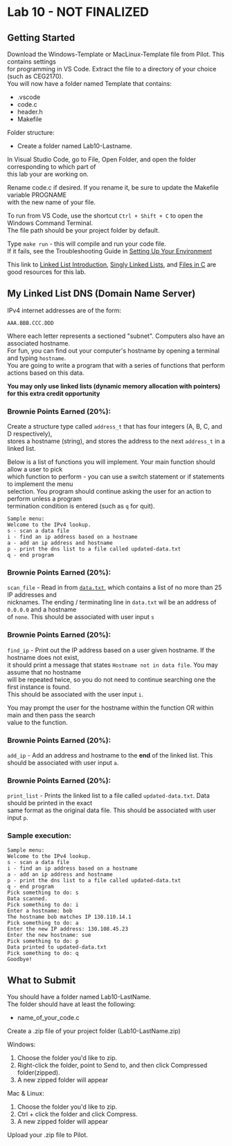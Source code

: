 # Lab 10 - NOT FINALIZED

## Getting Started

Download the Windows-Template or MacLinux-Template file from Pilot.  This contains settings  
for programming in VS Code.  Extract the file to a directory of your choice (such as CEG2170).  
You will now have a folder named Template that contains:
* .vscode
* code.c
* header.h
* Makefile

Folder structure:
* Create a folder named Lab10-Lastname.

In Visual Studio Code, go to File, Open Folder, and open the folder corresponding to which part of  
this lab your are working on.

Rename code.c if desired.  If you rename it, be sure to update the Makefile variable PROGNAME  
with the new name of your file.

To run from VS Code, use the shortcut `Ctrl + Shift + C` to open the Windows Command Terminal.  
The file path should be your project folder by default.

Type `make run` - this will compile and run your code file.  
If it fails, see the Troubleshooting Guide in [Setting Up Your Environment](https://github.com/pattonsgirl/Spring2020-CEG2170)

This link to [Linked List Introduction](https://www.geeksforgeeks.org/linked-list-set-1-introduction/), [Singly Linked Lists](https://www.hackerearth.com/practice/data-structures/linked-list/singly-linked-list/tutorial/), and [Files in C](https://www.geeksforgeeks.org/basics-file-handling-c/) are good resources for this lab.

## My Linked List DNS (Domain Name Server)
IPv4 internet addresses are of the form:
```
AAA.BBB.CCC.DDD
```
Where each letter represents a sectioned "subnet".  Computers also have an associated hostname.  
For fun, you can find out your computer's hostname by opening a terminal and typing `hostname`.  
You are going to write a program that with a series of functions that perform actions based on this data.  

**You may only use linked lists (dynamic memory allocation with pointers) for this extra credit opportunity**

### Brownie Points Earned (20%):
Create a structure type called `address_t` that has four integers (A, B, C, and D respectively),  
stores a hostname (string), and stores the address to the next `address_t` in a linked list. 

Below is a list of functions you will implement.  Your main function should allow a user to pick  
which function to perform - you can use a switch statement or if statements to implement the menu  
selection.  You program should continue asking the user for an action to perform unless a program  
termination condition is entered (such as `q` for quit).
```
Sample menu:
Welcome to the IPv4 lookup.  
s - scan a data file
i - find an ip address based on a hostname
a - add an ip address and hostname
p - print the dns list to a file called updated-data.txt
q - end program
```

### Brownie Points Earned (20%):
`scan_file` - Read in from [`data.txt`](./data.txt), which contains a list of no more than 25 IP addresses and  
nicknames.  The ending / terminating line in `data.txt` wil be an address of `0.0.0.0` and a hostname  
of `none`.  This should be associated with user input `s`

### Brownie Points Earned (20%):
`find_ip` - Print out the IP address based on a user given hostname.  If the hostname does not exist,  
it should print a message that states `Hostname not in data file`.  You may assume that no hostname  
will be repeated twice, so you do not need to continue searching one the first instance is found.  
This should be associated with the user input `i`.

You may prompt the user for the hostname within the function OR within main and then pass the search  
value to the function.

### Brownie Points Earned (20%):
`add_ip` - Add an address and hostname to the **end** of the linked list.  This should be associated with user input `a`.

### Brownie Points Earned (20%):
`print_list` - Prints the linked list to a file called `updated-data.txt`.  Data should be printed in the exact  
same format as the original data file.  This should be associated with user input `p`.

### Sample execution:
```
Sample menu:
Welcome to the IPv4 lookup.  
s - scan a data file
i - find an ip address based on a hostname
a - add an ip address and hostname
p - print the dns list to a file called updated-data.txt
q - end program
Pick something to do: s
Data scanned.
Pick something to do: i
Enter a hostname: bob
The hostname bob matches IP 130.110.14.1
Pick something to do: a
Enter the new IP address: 130.108.45.23
Enter the new hostname: sue
Pick something to do: p
Data printed to updated-data.txt
Pick something to do: q
Goodbye!

```

## What to Submit
You should have a folder named Lab10-LastName.  
The folder should have at least the following:
* name_of_your_code.c  

Create a .zip file of your project folder (Lab10-LastName.zip)

Windows:
1. Choose the folder you'd like to zip.
2. Right-click the folder, point to Send to, and then click Compressed folder(zipped). 
3. A new zipped folder will appear 
 
Mac & Linux:
1. Choose the folder you'd like to zip.
2. Ctrl + click the folder and click Compress. 
3. A new zipped folder will appear 

Upload your .zip file to Pilot.